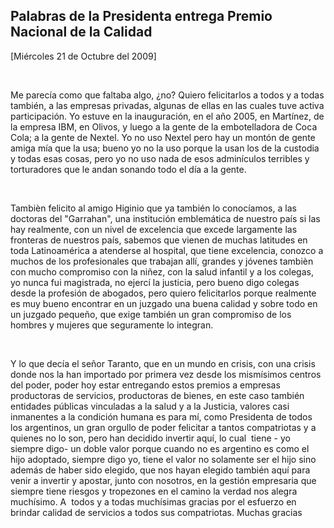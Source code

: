 Palabras de la Presidenta entrega Premio Nacional de la Calidad
---------------------------------------------------------------

[Miércoles 21 de Octubre del 2009]

 

Me parecía como que faltaba algo, ¿no? Quiero felicitarlos a todos y a
todas también, a las empresas privadas, algunas de ellas en las cuales
tuve activa participación. Yo estuve en la inauguración, en el año 2005,
en Martínez, de la empresa IBM, en Olivos, y luego a la gente de la
embotelladora de Coca Cola; a la gente de Nextel. Yo no uso Nextel pero
hay un montón de gente amiga mía que la usa; bueno yo no la uso porque
la usan los de la custodia y todas esas cosas, pero yo no uso nada de
esos adminículos terribles y torturadores que le andan sonando todo el
día a la gente.

 

Tambièn felicito al amigo Higinio que ya también lo conocíamos, a las
doctoras del "Garrahan", una institución emblemática de nuestro país si
las hay realmente, con un nivel de excelencia que excede largamente las
fronteras de nuestros país, sabemos que vienen de muchas latitudes en
toda Latinoamérica a atenderse al hospital, que tiene excelencia,
conozco a muchos de los profesionales que trabajan allí, grandes y
jóvenes tambièn con mucho compromiso con la niñez, con la salud infantil
y a los colegas, yo nunca fui magistrada, no ejercí la justicia, pero
bueno digo colegas desde la profesión de abogados, pero quiero
felicitarlos porque realmente es muy bueno encontrar en un juzgado una
buena calidad y sobre todo en un juzgado pequeño, que exige también un
gran compromiso de los hombres y mujeres que seguramente lo integran.

 

Y lo que decía el señor Taranto, que en un mundo en crisis, con una
crisis donde nos la han importado por primera vez desde los mismísimos
centros del poder, poder hoy estar entregando estos premios a empresas
productoras de servicios, productoras de bienes, en este caso también
entidades públicas vinculadas a la salud y a la Justicia, valores casi
inmanentes a la condición humana es para mí, como Presidenta de todos
los argentinos, un gran orgullo de poder felicitar a tantos compatriotas
y a quienes no lo son, pero han decidido invertir aquí, lo cual  tiene -
yo siempre digo- un doble valor porque cuando no es argentino es como el
hijo adoptado, siempre digo yo, tiene el valor no solamente ser el hijo
sino además de haber sido elegido, que nos hayan elegido también aquí
para venir a invertir y apostar, junto con nosotros, en la gestión
empresaria que siempre tiene riesgos y tropezones en el camino la verdad
nos alegra muchísimo. A  todos y a todas muchísimas gracias por el
esfuerzo en brindar calidad de servicios a todos sus compatriotas.
Muchas gracias     
